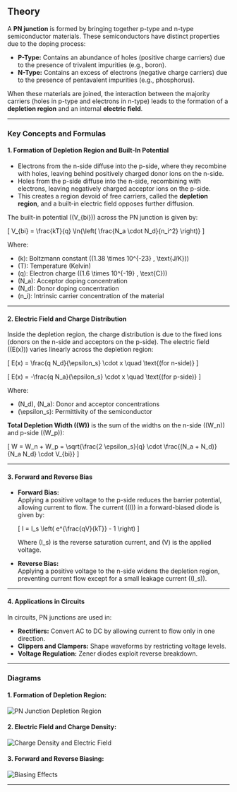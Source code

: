 ## **Theory**

A **PN junction** is formed by bringing together p-type and n-type semiconductor materials. These semiconductors have distinct properties due to the doping process:

- **P-Type:** Contains an abundance of holes (positive charge carriers) due to the presence of trivalent impurities (e.g., boron).
- **N-Type:** Contains an excess of electrons (negative charge carriers) due to the presence of pentavalent impurities (e.g., phosphorus).

When these materials are joined, the interaction between the majority carriers (holes in p-type and electrons in n-type) leads to the formation of a **depletion region** and an internal **electric field**.

---

### **Key Concepts and Formulas**

#### **1. Formation of Depletion Region and Built-In Potential**

- Electrons from the n-side diffuse into the p-side, where they recombine with holes, leaving behind positively charged donor ions on the n-side.
- Holes from the p-side diffuse into the n-side, recombining with electrons, leaving negatively charged acceptor ions on the p-side.
- This creates a region devoid of free carriers, called the **depletion region**, and a built-in electric field opposes further diffusion.

The built-in potential (\(V_{bi}\)) across the PN junction is given by:

\[
V_{bi} = \frac{kT}{q} \ln{\left( \frac{N_a \cdot N_d}{n_i^2} \right)}
\]

Where:  
- \(k\): Boltzmann constant (\(1.38 \times 10^{-23} \, \text{J/K}\))  
- \(T\): Temperature (Kelvin)  
- \(q\): Electron charge (\(1.6 \times 10^{-19} \, \text{C}\))  
- \(N_a\): Acceptor doping concentration  
- \(N_d\): Donor doping concentration  
- \(n_i\): Intrinsic carrier concentration of the material  

---

#### **2. Electric Field and Charge Distribution**

Inside the depletion region, the charge distribution is due to the fixed ions (donors on the n-side and acceptors on the p-side). The electric field (\(E(x)\)) varies linearly across the depletion region:

\[
E(x) = \frac{q N_d}{\epsilon_s} \cdot x \quad \text{(for n-side)}
\]

\[
E(x) = -\frac{q N_a}{\epsilon_s} \cdot x \quad \text{(for p-side)}
\]

Where:  
- \(N_d\), \(N_a\): Donor and acceptor concentrations  
- \(\epsilon_s\): Permittivity of the semiconductor  

**Total Depletion Width (\(W\))** is the sum of the widths on the n-side (\(W_n\)) and p-side (\(W_p\)):

\[
W = W_n + W_p = \sqrt{\frac{2 \epsilon_s}{q} \cdot \frac{(N_a + N_d)}{N_a N_d} \cdot V_{bi}}
\]

---

#### **3. Forward and Reverse Bias**

- **Forward Bias:**  
  Applying a positive voltage to the p-side reduces the barrier potential, allowing current to flow. The current (\(I\)) in a forward-biased diode is given by:

  \[
  I = I_s \left( e^{\frac{qV}{kT}} - 1 \right)
  \]

  Where \(I_s\) is the reverse saturation current, and \(V\) is the applied voltage.

- **Reverse Bias:**  
  Applying a positive voltage to the n-side widens the depletion region, preventing current flow except for a small leakage current (\(I_s\)).

---

#### **4. Applications in Circuits**

In circuits, PN junctions are used in:  
- **Rectifiers:** Convert AC to DC by allowing current to flow only in one direction.  
- **Clippers and Clampers:** Shape waveforms by restricting voltage levels.  
- **Voltage Regulation:** Zener diodes exploit reverse breakdown.

---

### **Diagrams**

#### **1. Formation of Depletion Region:**
![PN Junction Depletion Region](https://upload.wikimedia.org/wikipedia/commons/e/e8/P-n_junction_equilibrium.svg)

#### **2. Electric Field and Charge Density:**
![Charge Density and Electric Field](https://upload.wikimedia.org/wikipedia/commons/4/48/Pn-junction_charge_distribution_and_field.svg)

#### **3. Forward and Reverse Biasing:**
![Biasing Effects](https://upload.wikimedia.org/wikipedia/commons/c/cd/Diode_fwd_rev_bias.svg)

---

